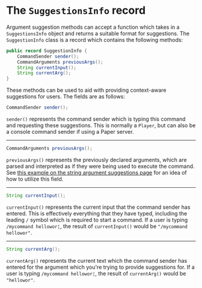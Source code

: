 # The `SuggestionsInfo` record

Argument suggestion methods can accept a function which takes in a `SuggestionsInfo` object and returns a suitable format for suggestions. The `SuggestionInfo` class is a record which contains the following methods:

```java
public record SuggestionInfo {
    CommandSender sender();
    CommandArguments previousArgs();
    String currentInput();
    String currentArg();
}
```

These methods can be used to aid with providing context-aware suggestions for users. The fields are as follows:

```java
CommandSender sender();
```

`sender()` represents the command sender which is typing this command and requesting these suggestions. This is normally a `Player`, but can also be a console command sender if using a Paper server.

-----

```java
CommandArguments previousArgs();
```

`previousArgs()` represents the previously declared arguments, which are parsed and interpreted as if they were being used to execute the command. See [this example on the string argument suggestions page](./stringargumentsuggestions.md#suggestions-depending-on-previous-arguments) for an idea of how to utilize this field.

-----

```java
String currentInput();
```

`currentInput()` represents the current input that the command sender has entered. This is effectively everything that they have typed, including the leading `/` symbol which is required to start a command. If a user is typing `/mycommand hellowor¦`, the result of `currentInput()` would be `"/mycommand hellowor"`.

-----

```java
String currentArg();
```

`currentArg()` represents the current text which the command sender has entered for the argument which you're trying to provide suggestions for. If a user is typing `/mycommand hellowor¦`, the result of `currentArg()` would be `"hellowor"`.

